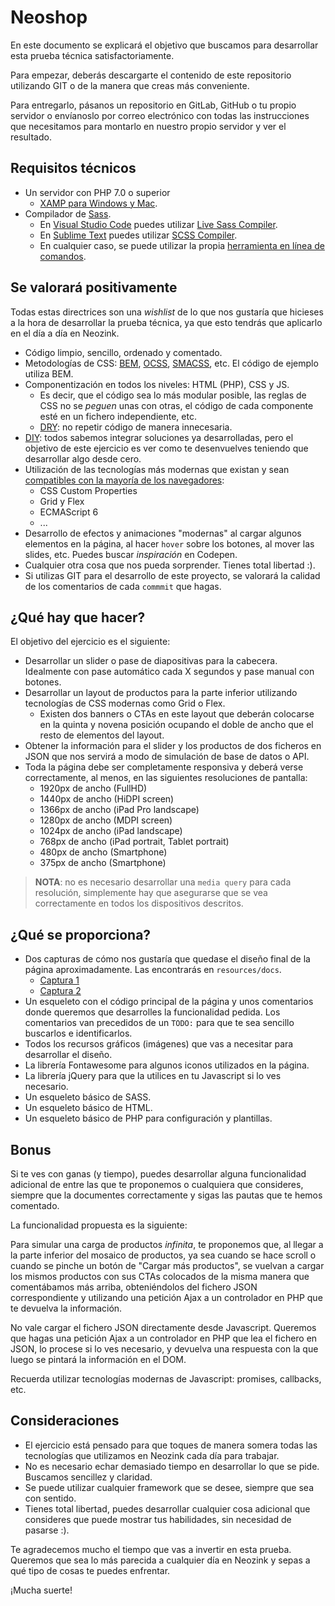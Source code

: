 # Neoshop

En este documento se explicará el objetivo que buscamos para desarrollar esta prueba técnica satisfactoriamente.

Para empezar, deberás descargarte el contenido de este repositorio utilizando GIT o de la manera que creas más conveniente.

Para entregarlo, pásanos un repositorio en GitLab, GitHub o tu propio servidor o envíanoslo por correo electrónico con todas las instrucciones que necesitamos para montarlo en nuestro propio servidor y ver el resultado.

## Requisitos técnicos

* Un servidor con PHP 7.0 o superior
    * [XAMP para Windows y Mac](https://www.apachefriends.org/es/index.html).
* Compilador de [Sass](https://sass-lang.com/).
    * En [Visual Studio Code](https://code.visualstudio.com/) puedes utilizar [Live Sass Compiler](https://marketplace.visualstudio.com/items?itemName=ritwickdey.live-sass).
    * En [Sublime Text](https://www.sublimetext.com/) puedes utilizar [SCSS Compiler](https://packagecontrol.io/packages/SCSS%20Compiler).
    * En cualquier caso, se puede utilizar la propia [herramienta en línea de comandos](https://sass-lang.com/install).

## Se valorará positivamente

Todas estas directrices son una *wishlist* de lo que nos gustaría que hicieses a la hora de desarrollar la prueba técnica, ya que esto tendrás que aplicarlo en el día a día en Neozink.

* Código limpio, sencillo, ordenado y comentado.
* Metodologías de CSS: [BEM](http://getbem.com/), [OCSS](http://oocss.org/), [SMACSS](http://smacss.com/), etc. El código de ejemplo utiliza BEM.
* Componentización en todos los niveles: HTML (PHP), CSS y JS.
    * Es decir, que el código sea lo más modular posible, las reglas de CSS no se *peguen* unas con otras, el código de cada componente esté en un fichero independiente, etc.
    * [DRY](https://es.wikipedia.org/wiki/No_te_repitas): no repetir código de manera innecesaria.
* [DIY](https://es.wikipedia.org/wiki/H%C3%A1galo_usted_mismo): todos sabemos integrar soluciones ya desarrolladas, pero el objetivo de este ejercicio es ver como te desenvuelves teniendo que desarrollar algo desde cero.
* Utilización de las tecnologías más modernas que existan y sean [compatibles con la mayoría de los navegadores](https://caniuse.com/):
    * CSS Custom Properties
    * Grid y Flex
    * ECMAScript 6
    * ...
* Desarrollo de efectos y animaciones "modernas" al cargar algunos elementos en la página, al hacer `hover` sobre los botones, al mover las slides, etc. Puedes buscar *inspiración* en Codepen.
* Cualquier otra cosa que nos pueda sorprender. Tienes total libertad :).
* Si utilizas GIT para el desarrollo de este proyecto, se valorará la calidad de los comentarios de cada `commmit` que hagas.

## ¿Qué hay que hacer?

El objetivo del ejercicio es el siguiente:

* Desarrollar un slider o pase de diapositivas para la cabecera. Idealmente con pase automático cada X segundos y pase manual con botones.
* Desarrollar un layout de productos para la parte inferior utilizando tecnologías de CSS modernas como Grid o Flex.
    * Existen dos banners o CTAs en este layout que deberán colocarse en la quinta y novena posición ocupando el doble de ancho que el resto de elementos del layout.
* Obtener la información para el slider y los productos de dos ficheros en JSON que nos servirá a modo de simulación de base de datos o API.
* Toda la página debe ser completamente responsiva y deberá verse correctamente, al menos, en las siguientes resoluciones de pantalla:
    * 1920px de ancho (FullHD)
    * 1440px de ancho (HiDPI screen)
    * 1366px de ancho (iPad Pro landscape)
    * 1280px de ancho (MDPI screen)
    * 1024px de ancho (iPad landscape)
    * 768px de ancho (iPad portrait, Tablet portrait)
    * 480px de ancho (Smartphone)
    * 375px de ancho (Smartphone)

> **NOTA**: no es necesario desarrollar una `media query` para cada resolución, simplemente hay que asegurarse que se vea correctamente en todos los dispositivos descritos.

## ¿Qué se proporciona?

* Dos capturas de cómo nos gustaría que quedase el diseño final de la página aproximadamente. Las encontrarás en `resources/docs`.
    * [Captura 1](resources/docs/screenshot1.png)
    * [Captura 2](resources/docs/screenshot2.png)
* Un esqueleto con el código principal de la página y unos comentarios donde queremos que desarrolles la funcionalidad pedida. Los comentarios van precedidos de un `TODO:` para que te sea sencillo buscarlos e identificarlos.
* Todos los recursos gráficos (imágenes) que vas a necesitar para desarrollar el diseño.
* La librería Fontawesome para algunos iconos utilizados en la página.
* La librería jQuery para que la utilices en tu Javascript si lo ves necesario.
* Un esqueleto básico de SASS.
* Un esqueleto básico de HTML.
* Un esqueleto básico de PHP para configuración y plantillas.

## Bonus

Si te ves con ganas (y tiempo), puedes desarrollar alguna funcionalidad adicional de entre las que te proponemos o cualquiera que consideres, siempre que la documentes correctamente y sigas las pautas que te hemos comentado.

La funcionalidad propuesta es la siguiente:

Para simular una carga de productos *infinita*, te proponemos que, al llegar a la parte inferior del mosaico de productos, ya sea cuando se hace scroll o cuando se pinche un botón de "Cargar más productos", se vuelvan a cargar los mismos productos con sus CTAs colocados de la misma manera que comentábamos más arriba, obteniéndolos del fichero JSON correspondiente y utilizando una petición Ajax a un controlador en PHP que te devuelva la información.

No vale cargar el fichero JSON directamente desde Javascript. Queremos que hagas una petición Ajax a un controlador en PHP que lea el fichero en JSON, lo procese si lo ves necesario, y devuelva una respuesta con la que luego se pintará la información en el DOM.

Recuerda utilizar tecnologías modernas de Javascript: promises, callbacks, etc.

## Consideraciones

* El ejercicio está pensado para que toques de manera somera todas las tecnologías que utilizamos en Neozink cada día para trabajar.
* No es necesario echar demasiado tiempo en desarrollar lo que se pide. Buscamos sencillez y claridad.
* Se puede utilizar cualquier framework que se desee, siempre que sea con sentido.
* Tienes total libertad, puedes desarrollar cualquier cosa adicional que consideres que puede mostrar tus habilidades, sin necesidad de pasarse :).

Te agradecemos mucho el tiempo que vas a invertir en esta prueba. Queremos que sea lo más parecida a cualquier día en Neozink y sepas a qué tipo de cosas te puedes enfrentar.

¡Mucha suerte!

